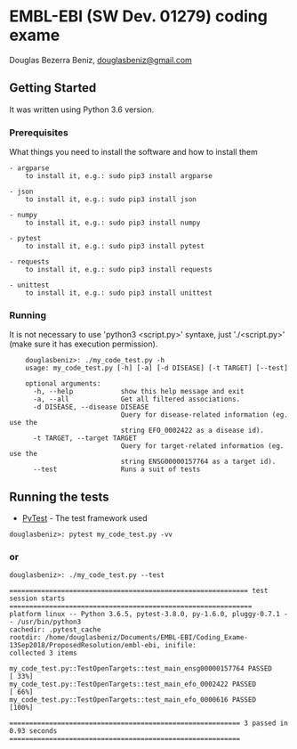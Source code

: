# EMBL-EBI (SW Dev. 01279) coding exame

Douglas Bezerra Beniz, douglasbeniz@gmail.com

## Getting Started

It was written using Python 3.6 version.

### Prerequisites

What things you need to install the software and how to install them

```
- argparse
    to install it, e.g.: sudo pip3 install argparse

- json
    to install it, e.g.: sudo pip3 install json

- numpy
    to install it, e.g.: sudo pip3 install numpy

- pytest
    to install it, e.g.: sudo pip3 install pytest

- requests
    to install it, e.g.: sudo pip3 install requests

- unittest
    to install it, e.g.: sudo pip3 install unittest
```

### Running

It is not necessary to use \'python3 <script.py>\' syntaxe, just \'./<script.py>\' (make sure it has execution permission).


```
    douglasbeniz>: ./my_code_test.py -h
    usage: my_code_test.py [-h] [-a] [-d DISEASE] [-t TARGET] [--test]

    optional arguments:
      -h, --help            show this help message and exit
      -a, --all             Get all filtered associations.
      -d DISEASE, --disease DISEASE
                            Query for disease-related information (eg. use the
                            string EFO_0002422​ as a disease id).
      -t TARGET, --target TARGET
                            Query for target-related information (eg. use the
                            string ENSG00000157764 as a target id).
      --test                Runs a suit of tests
```

## Running the tests

* [PyTest](https://docs.pytest.org/en/latest) - The test framework used

```
douglasbeniz>: pytest my_code_test.py -vv
```

### or

```
douglasbeniz>: ./my_code_test.py --test
```

```
============================================================ test session starts =============================================================
platform linux -- Python 3.6.5, pytest-3.8.0, py-1.6.0, pluggy-0.7.1 -- /usr/bin/python3
cachedir: .pytest_cache
rootdir: /home/douglasbeniz/Documents/EMBL-EBI/Coding_Exame-13Sep2018/ProposedResolution/embl-ebi, inifile:
collected 3 items                                                                                                                            

my_code_test.py::TestOpenTargets::test_main_ensg00000157764 PASSED                                                                     [ 33%]
my_code_test.py::TestOpenTargets::test_main_efo_0002422 PASSED                                                                         [ 66%]
my_code_test.py::TestOpenTargets::test_main_efo_0000616 PASSED                                                                         [100%]

========================================================== 3 passed in 0.93 seconds ==========================================================
```
